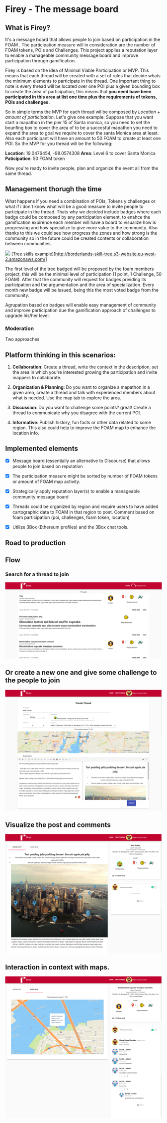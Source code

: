 # Firey - The message board

## What is Firey?

It's a message board that allows people to join based on participation in the FOAM . The participation measure will in consideration are the number of FOAM tokens, POIs and Challenges. This project applies a reputation layer to enable a manageable community message board and improve participation through gamification.

Firey is based on the idea of Minimal Viable Participation or MVP. This means that each thread will be created with a set of rules that decide whats the minimum elements to participate in the thread. One important thing to note is every thread will be located over one POI plus a given bounding box to create the area of participation, this means that **you need have been participated in this area at list one time plus the requirements of tokens, POIs and challenges.** 

So in simple terms the MVP for each thread wil be composed by *Location + amount of participation*. Let's give one example:
Suppose that you want start a mapathon in the pier 15 of Santa monica, so you need to set the bounfing box to cover the area of to be a succesful mapathon you need to expand the area to  goal we require to cover the santa Monica area at least. Also each participant will have an amount to 50 FOAM to create at least one POI. So the  MVP for you thread will be the following:

**Location**: 19.0476454, -98.0574308
**Area**: Level 6 to cover Santa Monica
**Paticipation**: 50 FOAM token

Now you're ready to invite people, plan and organize the event all from  the same thread.

## Management thorugh the time

What happens if you need a combination of POIs, Tokens y challenges or what if i don't know what will be a good measure to invite people to participate in the thread. Thats why we decided include badges where each badge could be composed by any participation element, to enahce the gamification expirence each member will have a board to visualize how is progressing and how specialize to give more value to the community.  Also thanks to this we could see how progress the zones and how strong is the community so in the future could be created contents or collaboration between communities. 

![](https://www.freecodecamp.org/news/content/images/2019/10/image-3.png)
(Tree skills example)[http://borderlands-skill-tree.s3-website.eu-west-2.amazonaws.com/]

The first level of the tree badged will be proposed by the foam members project, this will be the minimal level of participation (1 point, 1 Challenge, 50 FOAM). After that the community will request for badges prividing its participation and the argumentation and the area of specialization. Every month new badge will be issued, being this the most voted badge from the community.

Agrupation based on badges will enable easy management of community and improve participation due the gamification approach of challenges to upgrade his/her level. 


### Moderation
Two approaches 

## Platform thinking in this scenarios:

1. **Collaboration**: Create a thread, write the context in the description, set the area in which you're interested growing the participation and invite mappers to collaborate.

2. **Organization & Planning**: Do you want to organize a mapathon in a given area, create a thread and talk with experienced members about what is needed. Use the map tab to explore the area.

3. **Discussion**: Do you want to challenge some points? great! Create a thread to communicate why you disagree with the current POI.

4. **Informative**: Publish history, fun facts or other data related to some region. This also could help to improve the FOAM map to enhance the location info.


## Implemented elements 


- [X] Message board (essentially an alternative to Discourse) that allows people to join based on reputation 
- [X] The participation measure might be sorted by number of FOAM tokens or amount of FOAM map activity. 
- [X] Strategically apply reputation layer(s) to enable a manageable community message board
- [X] Threads could be organized by region and require users to have added cartographic data to FOAM in that region to post. Comment based on foam participation (poi, challenges, foam token, location)
- [X] Utilize 3Box (Ethereum profiles) and the 3Box chat tools.



## Road to production



## Flow
### Search for a thread to join
![screenshots](/screenshots/threads.png)
## Or create a new one and give some challenge to the people to join
![screenshots](/screenshots/new_thread.png)
## Visualize the post and comments
![screenshots](/screenshots/thread_detail.png)
## Interaction in context with maps.
![screenshots](/screenshots/comments.png)

